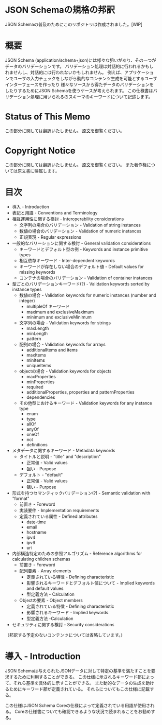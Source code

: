 JSON Schemaの規格の邦訳
====================================

JSON Schemaの普及のためにこのリポジトリは作成されました。[WIP]

# 概要

JSON Schema (application/schema+json)には様々な狙いがあり、その一つがデータのバリデーションです。
バリデーション処理は対話的に行われるかもしれませんし、対話的には行われないかもしれません。
例えば、アプリケーションでユーザの入力チェックをしながら動的なコンテンツ生成を可能とするユーザインターフェースを作ったり
様々なソースから得たデータのバリデーションをしたりするためにJSON Schemaを使うケースが考えられます。
この仕様書はバリデーション処理に用いられるのスキーマのキーワードについて記述します。

# Status of This Memo
この部分に関しては翻訳いたしません。
[原文](http://json-schema.org/latest/json-schema-validation.html)を御覧ください。

# Copyright Notice
この部分に関しては翻訳いたしません。
[原文](http://json-schema.org/latest/json-schema-validation.html)を御覧ください。
また著作権については原文書に帰属します。

# 目次

* 導入 - Introduction
* 表記と用語 - Conventions and Terminology
* 相互運用性に関する検討 - Interoperability considerations
    * 文字列の場合のバリデーション - Validation of string instances
    * 数値の場合のバリデーション - Validation of numeric instances
    * 正規表現 - Regular expressions
* 一般的なバリーションに関する検討 - General validation considerations 
    * キーワードとデフォルト型の例 - Keywords and instance primitive types
    * 相互依存キーワード - Inter-dependent keywords
    * キーワードが存在しない場合のデフォルト値 - Default values for missing keywords
    * コンテナの場合のバリデーション - Validation of container instances
* 型ごとのバリデーションキーワード(?) - Validation keywords sorted by instance types
    * 数値の場合 - Validation keywords for numeric instances (number and integer)
        * multipleOf キーワード
        * maximum and exclusiveMaximum
        * minimum and exclusiveMinimum
    * 文字列の場合 - Validation keywords for strings
        * maxLength
        * minLength
        * pattern
    * 配列の場合 - Validation keywords for arrays
        * additionalItems and items
        * maxItems
        * minItems
        * uniqueItems
    * objectの場合 - Validation keywords for objects
        * maxProperties
        * minProperties
        * required
        * additionalProperties, properties and patternProperties
        * dependencies
    * その他型におけるキーワード - Validation keywords for any instance type
        * enum
        * type
        * allOf
        * anyOf
        * oneOf
        * not
        * definitions
* メタデータに関するキーワード - Metadata keywords
    * タイトルと説明 - "title" and "description"
        * 正常値 - Valid values
        * 狙い - Purpose
    * デフォルト - "default"
        * 正常値 - Valid values
        * 狙い - Purpose
* 形式を持つセマンティックバリデーション(?) - Semantic validation with "format"
    * 前置き - Foreword
    * 実装要件 - Implementation requirements
    * 定義されている属性 - Defined attributes
        * date-time
        * email
        * hostname
        * ipv4
        * ipv6
        * uri
* 内部構造特定のための参照アルゴリズム - Reference algorithms for calculating children schemas
    * 前置き - Foreword
    * 配列要素 - Array elements
        * 定義されている特徴 - Defining characteristic
        * 影響されるキーワードとデフォルト値について - Implied keywords and default values
        * 型定義方法 - Calculation
    * Objectの要素 - Object members
        * 定義されている特徴 - Defining characteristic
        * 影響されるキーワード - Implied keywords
        * 型定義方法 -Calculation
* セキュリティに関する検討 - Security considerations

（邦訳する予定のないコンテンツについては省略しています。）

# 導入 - Introduction

JSON Schemaは与えられたJSONデータに対して特定の基準を満たすことを要求するために利用することができる。
この仕様に示されるキーワード郡によって、それら基準を具体的に示すことができる。
また動的なデータの生成を助けるためにキーワード郡が定義されている。
それらについてもこの仕様に記載する。

この仕様はJSON Schema Coreの仕様によって定義されている用語が使用される。
Coreの仕様書についても確認できるような状況で読まれることをお勧めする。
